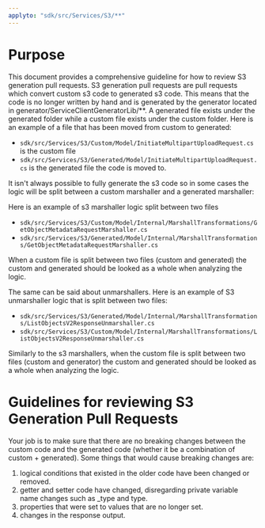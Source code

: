 ```yaml
---
applyto: "sdk/src/Services/S3/**"
---
```



# Purpose

This document provides a comprehensive guideline for how to review S3 generation pull requests. S3 generation pull requests are pull requests which convert custom s3 code to generated s3 code. This means that the code is no longer written by hand and is generated by the generator located in generator/ServiceClientGeneratorLib/**. A generated file exists under the generated folder while a custom file exists under the custom folder. Here is an example of a file that has been moved from custom to generated:

* `sdk/src/Services/S3/Custom/Model/InitiateMultipartUploadRequest.cs` is the custom file
* `sdk/src/Services/S3/Generated/Model/InitiateMultipartUploadRequest.cs` is the generated file the code is moved to.

It isn't always possible to fully generate the s3 code so in some cases the logic will be split between a custom marshaller and a generated marshaller:

Here is an example of s3 marshaller logic split between two files
* `sdk/src/Services/S3/Custom/Model/Internal/MarshallTransformations/GetObjectMetadataRequestMarshaller.cs` 
* `sdk/src/Services/S3/Generated/Model/Internal/MarshallTransformations/GetObjectMetadataRequestMarshaller.cs`

When a custom file is split between two files (custom and generated) the custom and generated should be looked as a whole when analyzing the logic.

The same can be said about unmarshallers. Here is an example of S3 unmarshaller logic that is split between two files:
* `sdk/src/Services/S3/Generated/Model/Internal/MarshallTransformations/ListObjectsV2ResponseUnmarshaller.cs`
* `sdk/src/Services/S3/Custom/Model/Internal/MarshallTransformations/ListObjectsV2ResponseUnmarshaller.cs`

Similarly to the s3 marshallers, when the custom file is split between two files (custom and generator) the custom and generated should be looked as a whole when analyzing the logic.

# Guidelines for reviewing S3 Generation Pull Requests
Your job is to make sure that there are no breaking changes between the custom code and the generated code (whether it be a combination of custom + generated). Some things that would cause breaking changes are:
1. logical conditions that existed in the older code have been changed or removed.
2. getter and setter code have changed, disregarding private variable name changes such as _type and type.
3. properties that were set to values that are no longer set.
4. changes in the response output.